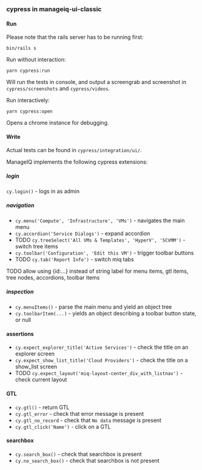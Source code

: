### cypress in manageiq-ui-classic

#### Run

Please note that the rails server has to be running first:

    bin/rails s


Run without interaction:

    yarn cypress:run

Will run the tests in console, and output a screengrab and screenshot in `cypress/screenshots` and `cypress/videos`.

Run interactively:

    yarn cypress:open

Opens a chrome instance for debugging.


#### Write

Actual tests can be found in `cypress/integration/ui/`.

ManageIQ implements the following cypress extensions:

##### login

`cy.login()` - logs in as admin

##### navigation

* `cy.menu('Compute', 'Infrastructure', 'VMs')` - navigates the main menu
* `cy.accordion('Service Dialogs')` - expand accordion
* TODO `cy.treeSelect('All VMs & Templates', 'HyperV', 'SCVMM')` - switch tree items
* `cy.toolbar('Configuration', 'Edit this VM')` - trigger toolbar buttons
* TODO `cy.tab('Report Info')` - switch miq tabs

TODO allow using {id:...} instead of string label for menu items, gtl items, tree nodes, accordions, toolbar items

##### inspection

* `cy.menuItems()` - parse the main menu and yield an object tree
* `cy.toolbarItem(...)` - yields an object describing a toolbar button state, or null

#### assertions

* `cy.expect_explorer_title('Active Services')` - check the title on an explorer screen
* `cy.expect_show_list_title('Cloud Providers')` - check the title on a show\_list screen
* TODO `cy.expect_layout('miq-layout-center_div_with_listnav')` - check current layout

#### GTL

* `cy.gtl()` - return GTL
* `cy.gtl_error` - check that error message is present
* `cy.gtl_no_record` - check that `No data` message is present
* `cy.gtl_click('Name')` - click on a GTL

#### searchbox

* `cy.search_box()` - check that searchbox is present 
* `cy.no_search_box()` - check that searchbox is not present
